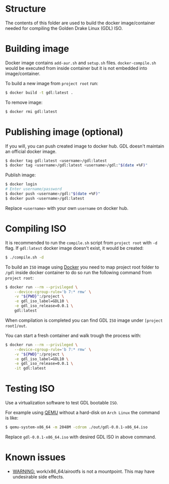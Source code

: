 # Structure

The contents of this folder are used to build the docker image/container needed
for compiling the Golden Drake Linux (GDL) ISO.

# Building image

Docker image contains `add-aur.sh` and `setup.sh` files.
`docker-compile.sh` would be executed from inside container but it is not embedded into image/container.

To build a new image from `project root` run:

```bash
$ docker build -t gdl:latest .
```

To remove image:

```bash
$ docker rmi gdl:latest
```

# Publishing image (optional)

If you will, you can push created image to docker hub. GDL doesn't maintain an
official docker image.

```bash
$ docker tag gdl:latest <username>/gdl:latest
$ docker tag <username>/gdl:latest <username>/gdl:"$(date +%F)"
```

Publish image:

```bash
$ docker login
# Enter username/password
$ docker push <username>/gdl:"$(date +%F)"
$ docker push <username>/gdl:latest
```

Replace `<username>` with your own `username` on docker hub.

# Compiling ISO

It is recommended to run the `compile.sh` script from `project root` with `-d` flag. If `gdl:latest` docker image doesn't exist, it would be created:

```bash
$ ./compile.sh -d
```

To build an `ISO` image using [Docker](https://www.docker.com) you need to map project root folder to `/gdl` inside docker container to do so run the following command from `project root`:

```bash
$ docker run --rm --privileged \
    --device-cgroup-rule='b 7:* rmw' \
    -v "${PWD}":/project \
    -e gdl_iso_label=GDL10 \
    -e gdl_iso_release=0.0.1 \
    gdl:latest
```

When compilation is completed you can find GDL `ISO` image under `[project root]/out`.

You can start a fresh container and walk trough the process with:

```bash
$ docker run --rm --privileged \
    --device-cgroup-rule='b 7:* rmw' \
    -v "${PWD}":/project \
    -e gdl_iso_label=GDL10 \
    -e gdl_iso_release=0.0.1 \
    -it gdl:latest
```

# Testing ISO

Use a virtualization software to test GDL bootable `ISO`.

For example using [QEMU](https://www.qemu.org) without a hard-disk on `Arch Linux` the command is like:

```bash
$ qemu-system-x86_64 -m 2048M -cdrom ./out/gdl-0.0.1-x86_64.iso
```

Replace `gdl-0.0.1-x86_64.iso` with desired GDL ISO in above command.

# Known issues

- [WARNING:](https://unix.stackexchange.com/questions/460043/how-can-i-successfully-build-an-archiso-image-airootfs-is-not-a-mountpoint) work/x86_64/airootfs is not a mountpoint. This may have undesirable side effects.
